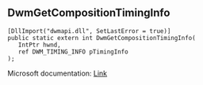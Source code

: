 ## DwmGetCompositionTimingInfo

```
[DllImport("dwmapi.dll", SetLastError = true)]
public static extern int DwmGetCompositionTimingInfo(
   IntPtr hwnd,
   ref DWM_TIMING_INFO pTimingInfo
);
```

Microsoft documentation: [Link](https://docs.microsoft.com/en-us/windows/win32/api/dwmapi/nf-dwmapi-dwmgetcompositiontiminginfo)
